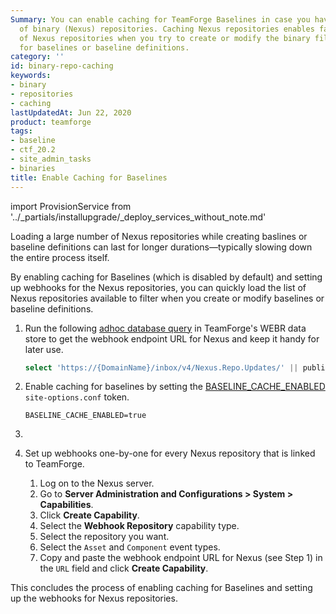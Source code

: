 ```yaml
---
Summary: You can enable caching for TeamForge Baselines in case you have a large number
  of binary (Nexus) repositories. Caching Nexus repositories enables fast loading
  of Nexus repositories when you try to create or modify the binary filter criteria
  for baselines or baseline definitions.
category: ''
id: binary-repo-caching
keywords:
- binary
- repositories
- caching
lastUpdatedAt: Jun 22, 2020
product: teamforge
tags:
- baseline
- ctf_20.2
- site_admin_tasks
- binaries
title: Enable Caching for Baselines
---
```


import ProvisionService from '../_partials/installupgrade/_deploy_services_without_note.md'

Loading a large number of Nexus repositories while creating baslines or baseline definitions can last for longer durations—typically slowing down the entire process itself. 

By enabling caching for Baselines (which is disabled by default) and setting up webhooks for the Nexus repositories, you can quickly load the list of Nexus repositories available to filter when you create or modify baselines or baseline definitions.

1. Run the following [adhoc database query](../siteadmin-adhocquery) in TeamForge's WEBR data store to get the webhook endpoint URL for Nexus and keep it handy for later use.
   ```sql
   select 'https://{DomainName}/inbox/v4/Nexus.Repo.Updates/' || publisher_id from publisherv4 where publisher_name='Nexus';
   ````
2. Enable caching for baselines by setting the [BASELINE_CACHE_ENABLED](../siteoptiontokens#BASELINE_CACHE_ENABLED) `site-options.conf` token.
   ```shell
   BASELINE_CACHE_ENABLED=true
   ````
3. <ProvisionService />

4. Set up webhooks one-by-one for every Nexus repository that is linked to TeamForge.
   1. Log on to the Nexus server. 
   2. Go to **Server Administration and Configurations > System > Capabilities**. 
   3. Click **Create Capability**. 
   4. Select the **Webhook Repository** capability type. 
   5. Select the repository you want. 
   6. Select the `Asset` and `Component` event types. 
   7. Copy and paste the webhook endpoint URL for Nexus (see Step 1) in the `URL` field and click **Create Capability**. 

This concludes the process of enabling caching for Baselines and setting up the webhooks for Nexus repositories. 
